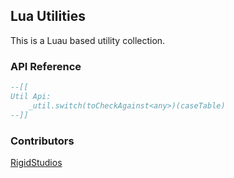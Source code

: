 ## Lua Utilities
This is a Luau based utility collection.
### API Reference
```lua
--[[ 
Util Api:
	_util.switch(toCheckAgainst<any>)(caseTable)
--]]
```

### Contributors
[RigidStudios](https://github.com/RigidStudios)

